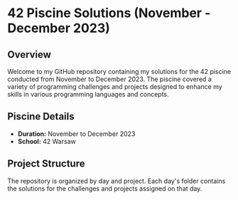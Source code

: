 # 42 Piscine Solutions (November - December 2023)

## Overview
Welcome to my GitHub repository containing my solutions for the 42 piscine conducted from November to December 2023. The piscine covered a variety of programming challenges and projects designed to enhance my skills in various programming languages and concepts.

## Piscine Details
- **Duration:** November to December 2023
- **School:** 42 Warsaw

## Project Structure
The repository is organized by day and project. Each day's folder contains the solutions for the challenges and projects assigned on that day.
